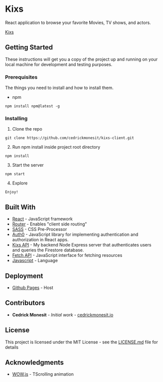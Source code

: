 # Kixs

React application to browse your favorite Movies, TV shows, and actors.

[Kixs](https://cedrickmonesit.github.io/kixs-client/)

## Getting Started

These instructions will get you a copy of the project up and running on your local machine for development and testing purposes.

### Prerequisites

The things you need to install and how to install them.

- npm

```
npm install npm@latest -g
```

### Installing

1. Clone the repo

```
git clone https://github.com/cedrickmonesit/kixs-client.git
```

2. Run npm install inside project root directory

```
npm install
```

3. Start the server

```
npm start
```

4. Explore

```
Enjoy!
```

## Built With

- [React](https://reactjs.org/) - JavaScript framework
- [Router](https://reactrouter.com/en/main) - Enables "client side routing"
- [SASS](https://sass-lang.com/) - CSS Pre-Processor
- [Auth0](https://auth0.com/docs/libraries/auth0-react) - JavaScript library for implementing authentication and authorization in React apps.
- [Kixs API](https://github.com/cedrickmonesit/kixs-server) - My backend Node Express server that authenticates users and queries the Firestore database.
- [Fetch API](https://developer.mozilla.org/en-US/docs/Web/API/Fetch_API) - JavaScript interface for fetching resources
- [Javascript](https://developer.mozilla.org/en-US/docs/Web/JavaScript) - Language

## Deployment

- [Github Pages](https://pages.github.com/) - Host

## Contributors

- **Cedrick Monesit** - _Initial work_ - [cedrickmonesit.io](https://cedrickmonesit.github.io/Portfolio.github.io/)

## License

This project is licensed under the MIT License - see the [LICENSE.md](https://github.com/cedrickmonesit/film-flix/blob/master/LICENSE) file for details

## Acknowledgments

- [WOW.js](https://mynameismatthieu.com/WOW/) - TScrolling animation
